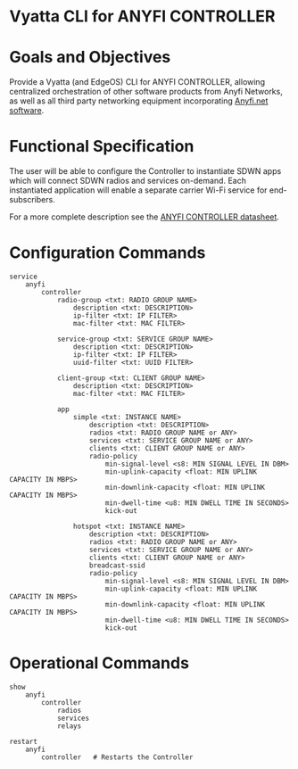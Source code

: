 Vyatta CLI for ANYFI CONTROLLER
===============================

# Goals and Objectives

Provide a Vyatta (and EdgeOS) CLI for ANYFI CONTROLLER, allowing centralized
orchestration of other software products from Anyfi Networks, as well as all
third party networking equipment incorporating [Anyfi.net software](http://anyfi.net/software).

# Functional Specification

The user will be able to configure the Controller to instantiate SDWN apps which
will connect SDWN radios and services on-demand. Each instantiated application 
will enable a separate carrier Wi-Fi service for end-subscribers.

For a more complete description see the
[ANYFI CONTROLLER datasheet](http://www.anyfinetworks.com/files/anyfi-controller-datasheet.pdf).

# Configuration Commands

    service
        anyfi
            controller
                radio-group <txt: RADIO GROUP NAME>
                    description <txt: DESCRIPTION>
                    ip-filter <txt: IP FILTER>
                    mac-filter <txt: MAC FILTER>

                service-group <txt: SERVICE GROUP NAME>
                    description <txt: DESCRIPTION>
                    ip-filter <txt: IP FILTER>
                    uuid-filter <txt: UUID FILTER>

                client-group <txt: CLIENT GROUP NAME>
                    description <txt: DESCRIPTION>
                    mac-filter <txt: MAC FILTER>

                app
                    simple <txt: INSTANCE NAME>
                        description <txt: DESCRIPTION>
                        radios <txt: RADIO GROUP NAME or ANY>
                        services <txt: SERVICE GROUP NAME or ANY>
                        clients <txt: CLIENT GROUP NAME or ANY>
                        radio-policy
                            min-signal-level <s8: MIN SIGNAL LEVEL IN DBM>
                            min-uplink-capacity <float: MIN UPLINK CAPACITY IN MBPS>
                            min-downlink-capacity <float: MIN UPLINK CAPACITY IN MBPS>
                            min-dwell-time <u8: MIN DWELL TIME IN SECONDS>
                            kick-out

                    hotspot <txt: INSTANCE NAME>
                        description <txt: DESCRIPTION>
                        radios <txt: RADIO GROUP NAME or ANY>
                        services <txt: SERVICE GROUP NAME or ANY>
                        clients <txt: CLIENT GROUP NAME or ANY>
                        breadcast-ssid
                        radio-policy
                            min-signal-level <s8: MIN SIGNAL LEVEL IN DBM>
                            min-uplink-capacity <float: MIN UPLINK CAPACITY IN MBPS>
                            min-downlink-capacity <float: MIN UPLINK CAPACITY IN MBPS>
                            min-dwell-time <u8: MIN DWELL TIME IN SECONDS>
                            kick-out

# Operational Commands

    show
        anyfi
            controller
                radios
                services
                relays

    restart
        anyfi
            controller   # Restarts the Controller
